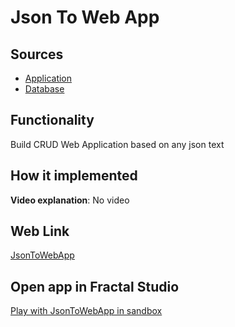 # Json To Web App

## Sources

- [Application](https://github.com/LearnFractal/FractalPlatform/tree/main/FractalPlatform.Examples/Applications/JsonToWebApp/JsonToWebAppApplication.cs)
- [Database](https://github.com/LearnFractal/FractalPlatform/tree/main/FractalPlatform.Examples/Databases/JsonToWebApp)

## Functionality

Build CRUD Web Application based on any json text

## How it implemented

**Video explanation**: No video

## Web Link

[JsonToWebApp](https://fraplat.tech/jupiter/JsonToWebApp)

## Open app in Fractal Studio

[Play with JsonToWebApp in sandbox](https://fraplat.tech/mars/FractalStudio/?tag=JsonToWebApp+template)


